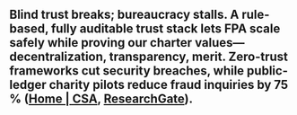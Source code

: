 Blind trust breaks; bureaucracy stalls. A **rule-based, fully auditable trust stack** lets FPA scale safely while proving our charter values—decentralization, transparency, merit. Zero-trust frameworks cut security breaches, while public-ledger charity pilots reduce fraud inquiries by 75 % ([Home | CSA](https://cloudsecurityalliance.org/blog/2024/01/22/state-of-zero-trust-across-industries?utm_source=chatgpt.com "State of Zero Trust Across Industries | CSA - Cloud Security Alliance"), [ResearchGate](https://www.researchgate.net/publication/380671247_Transparent_Charity_Application_and_Crowdfunding_Using_Blockchain?utm_source=chatgpt.com "Transparent Charity Application and Crowdfunding Using Blockchain")).  
---